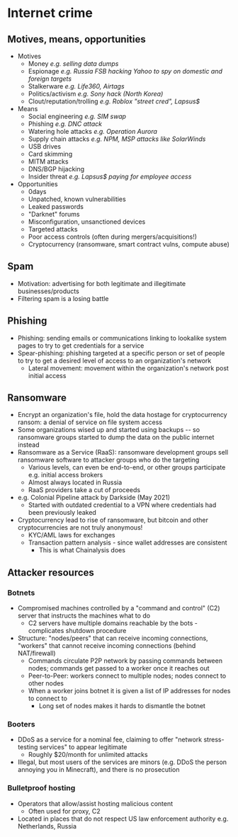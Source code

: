 # Internet crime

## Motives, means, opportunities

* Motives
    - Money *e.g. selling data dumps*
    - Espionage *e.g. Russia FSB hacking Yahoo to spy on domestic and foreign targets*
    - Stalkerware *e.g. Life360, Airtags*
    - Politics/activism *e.g. Sony hack (North Korea)*
    - Clout/reputation/trolling *e.g. Roblox "street cred", Lapsus$*
* Means
    - Social engineering *e.g. SIM swap*
    - Phishing *e.g. DNC attack*
    - Watering hole attacks *e.g. Operation Aurora*
    - Supply chain attacks *e.g. NPM, MSP attacks like SolarWinds*
    - USB drives
    - Card skimming
    - MITM attacks
    - DNS/BGP hijacking
    - Insider threat *e.g. Lapsus$ paying for employee access*
* Opportunities
    - 0days
    - Unpatched, known vulnerabilities
    - Leaked passwords
    - "Darknet" forums
    - Misconfiguration, unsanctioned devices
    - Targeted attacks
    - Poor access controls (often during mergers/acquisitions!)
    - Cryptocurrency (ransomware, smart contract vulns, compute abuse)

## Spam

* Motivation: advertising for both legitimate and illegitimate businesses/products
* Filtering spam is a losing battle

## Phishing

* Phishing: sending emails or communications linking to lookalike system pages to try to get credentials for a service
* Spear-phishing: phishing targeted at a specific person or set of people to try to get a desired level of access to an organization's network
    - Lateral movement: movement within the organization's network post initial access

## Ransomware

* Encrypt an organization's file, hold the data hostage for cryptocurrency ransom: a denial of service on file system access
* Some organizations wised up and started using backups -- so ransomware groups started to dump the data on the public internet instead
* Ransomware as a Service (RaaS): ransomware development groups sell ransomware software to attacker groups who do the targeting
    - Various levels, can even be end-to-end, or other groups participate e.g. initial access brokers
    - Almost always located in Russia
    - RaaS providers take a cut of proceeds
* e.g. Colonial Pipeline attack by Darkside (May 2021)
    - Started with outdated credential to a VPN where credentials had been previously leaked
* Cryptocurrency lead to rise of ransomware, but bitcoin and other cryptocurrencies are not truly anonymous!
    - KYC/AML laws for exchanges
    - Transaction pattern analysis - since wallet addresses are consistent
        - This is what Chainalysis does

## Attacker resources

### Botnets

* Compromised machines controlled by a "command and control" (C2) server that instructs the machines what to do
    - C2 servers have multiple domains reachable by the bots - complicates shutdown procedure
* Structure: "nodes/peers" that can receive incoming connections, "workers" that cannot receive incoming connections (behind NAT/firewall)
    - Commands circulate P2P network by passing commands between nodes; commands get passed to a worker once it reaches out
    - Peer-to-Peer: workers connect to multiple nodes; nodes connect to other nodes
    - When a worker joins botnet it is given a list of IP addresses for nodes to connect to
        - Long set of nodes makes it hards to dismantle the botnet

### Booters

* DDoS as a service for a nominal fee, claiming to offer "network stress-testing services" to appear legitimate
    - Roughly $20/month for unlimited attacks
* Illegal, but most users of the services are minors (e.g. DDoS the person annoying you in Minecraft), and there is no prosecution

### Bulletproof hosting

* Operators that allow/assist hosting malicious content
    - Often used for proxy, C2
* Located in places that do not respect US law enforcement authority e.g. Netherlands, Russia